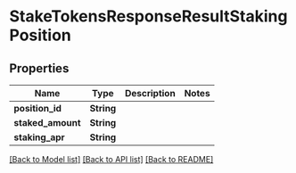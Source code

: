 # StakeTokensResponseResultStakingPosition

## Properties

Name | Type | Description | Notes
------------ | ------------- | ------------- | -------------
**position_id** | **String** |  | 
**staked_amount** | **String** |  | 
**staking_apr** | **String** |  | 

[[Back to Model list]](../README.md#documentation-for-models) [[Back to API list]](../README.md#documentation-for-api-endpoints) [[Back to README]](../README.md)



